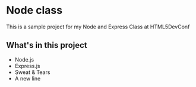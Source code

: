 # Node class

This is a sample project for my Node and Express Class at HTML5DevConf

## What's in this project

* Node.js
* Express.js
* Sweat & Tears
* A new line